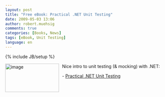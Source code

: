 ```yaml
---
layout: post
title: "Free eBook: Practical .NET Unit Testing"
date: 2009-05-03 13:06
author: robert.muehsig
comments: true
categories: [Books, News]
tags: [eBook, Unit Testing]
language: en
---
```

{% include JB/setup %}
<p><a href="{{BASE_PATH}}/assets/wp-images-en/image87.png"><img style="border-top-width: 0px; border-left-width: 0px; border-bottom-width: 0px; margin: 0px 10px 0px 0px; border-right-width: 0px" height="91" alt="image" src="{{BASE_PATH}}/assets/wp-images-en/image-thumb103.png" width="172" align="left" border="0" /></a> Nice intro to unit testing (&amp; mocking) with .NET: </p>
<p>- <a href="http://www.ytechie.com/2009/04/practical-net-unit-testing-free-paper-released.html">Practical .NET Unit Testing</a></p>
